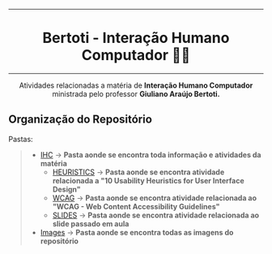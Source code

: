<div align='center'>

---
# Bertoti - Interação Humano Computador 👨‍💻

---

Atividades relacionadas a matéria de **Interação Humano Computador** ministrada pelo professor **Giuliano Araújo Bertoti.**

</div>


## Organização do Repositório

Pastas:
>   - [IHC](https://github.com/vbuarque/bertoti/tree/main/IHC) -> **Pasta aonde se encontra toda informação e atividades da matéria**
>       - [HEURISTICS](https://github.com/vbuarque/bertoti/tree/main/IHC) -> **Pasta aonde se encontra atividade relacionada a "10 Usability Heuristics for User Interface Design"**
>       - [WCAG](https://github.com/vbuarque/bertoti/tree/main/IHC) -> **Pasta aonde se encontra atividade relacionada ao "WCAG - Web Content Accessibility Guidelines"**
>       - [SLIDES](https://github.com/vbuarque/bertoti/tree/main/IHC) -> **Pasta aonde se encontra atividade relacionada ao slide passado em aula**
> - [Images](https://github.com/vbuarque/bertoti/tree/main/IHC) -> **Pasta aonde se encontra todas as imagens do repositório**


